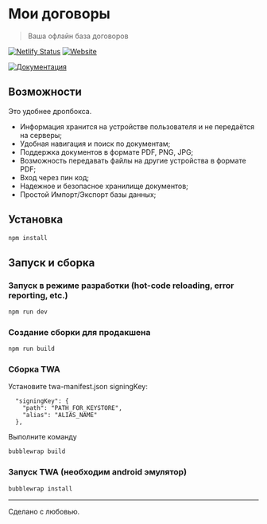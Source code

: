 # Мои договоры
> Ваша офлайн база договоров

[![Netlify Status](https://api.netlify.com/api/v1/badges/f467de0f-4773-4f8a-ac3b-5d4aeca0ea83/deploy-status)](https://app.netlify.com/sites/my-archive/deploys)
[![Website](https://img.shields.io/website/https/archive.baskovsky.ru.svg?link=https://archive.baskovsky.ru)](https://archive.baskovsky.ru)

[![Документация](https://img.shields.io/badge/%D0%94%D0%BE%D0%BA%D1%83%D0%BC%D0%B5%D0%BD%D1%82%D0%B0%D1%86%D0%B8%D1%8F-gray?style=for-the-badge&link=https://baskovsky.ru/2021/09/my-archive/)](https://baskovsky.ru/2021/09/my-archive/)

## Возможности
Это удобнее дропбокса.
- Информация хранится на устройстве пользователя и не передаётся на серверы;
- Удобная навигация и поиск по документам;
- Поддержка документов в формате PDF, PNG, JPG;
- Возможность передавать файлы на другие устройства в формате PDF;
- Вход через пин код;
- Надежное и безопасное хранилище документов;
- Простой Импорт/Экспорт базы данных;

## Установка
```bash
npm install
```

## Запуск и сборка

### Запуск в режиме разработки (hot-code reloading, error reporting, etc.)
```bash
npm run dev
```

### Создание сборки для продакшена
```bash
npm run build
```

### Сборка TWA
Установите twa-manifest.json signingKey:
```
  "signingKey": {
    "path": "PATH_FOR_KEYSTORE",
    "alias": "ALIAS_NAME"
  },
```

Выполните команду
```bash
bubblewrap build
```

### Запуск TWA (необходим android эмулятор)
```bash
bubblewrap install
```


---
Сделано с любовью.
